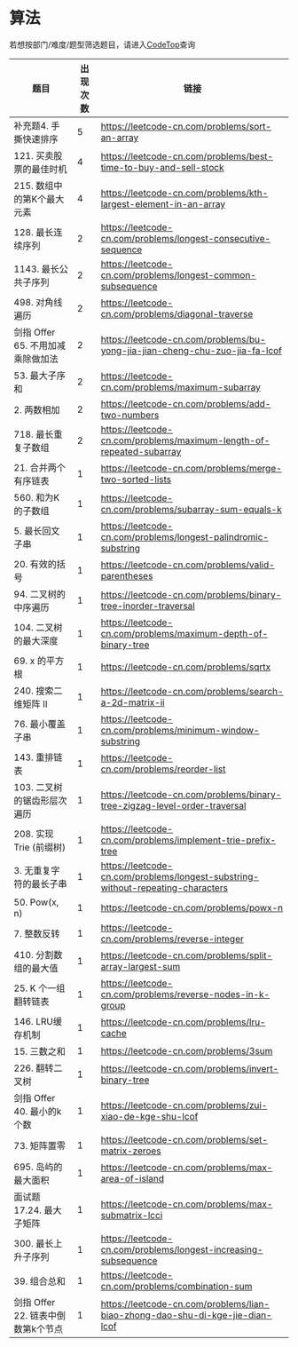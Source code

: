 # 算法
若想按部门/难度/题型筛选题目，请进入[CodeTop](https://codetop.cc)查询

|题目|出现次数|链接|
|-|-|-|
|补充题4. 手撕快速排序|5|https://leetcode-cn.com/problems/sort-an-array|
|121. 买卖股票的最佳时机|4|https://leetcode-cn.com/problems/best-time-to-buy-and-sell-stock|
|215. 数组中的第K个最大元素|4|https://leetcode-cn.com/problems/kth-largest-element-in-an-array|
|128. 最长连续序列|2|https://leetcode-cn.com/problems/longest-consecutive-sequence|
|1143. 最长公共子序列|2|https://leetcode-cn.com/problems/longest-common-subsequence|
|498. 对角线遍历|2|https://leetcode-cn.com/problems/diagonal-traverse|
|剑指 Offer 65. 不用加减乘除做加法|2|https://leetcode-cn.com/problems/bu-yong-jia-jian-cheng-chu-zuo-jia-fa-lcof|
|53. 最大子序和|2|https://leetcode-cn.com/problems/maximum-subarray|
|2. 两数相加|2|https://leetcode-cn.com/problems/add-two-numbers|
|718. 最长重复子数组|2|https://leetcode-cn.com/problems/maximum-length-of-repeated-subarray|
|21. 合并两个有序链表|1|https://leetcode-cn.com/problems/merge-two-sorted-lists|
|560. 和为K的子数组|1|https://leetcode-cn.com/problems/subarray-sum-equals-k|
|5. 最长回文子串|1|https://leetcode-cn.com/problems/longest-palindromic-substring|
|20. 有效的括号|1|https://leetcode-cn.com/problems/valid-parentheses|
|94. 二叉树的中序遍历|1|https://leetcode-cn.com/problems/binary-tree-inorder-traversal|
|104. 二叉树的最大深度|1|https://leetcode-cn.com/problems/maximum-depth-of-binary-tree|
|69. x 的平方根|1|https://leetcode-cn.com/problems/sqrtx|
|240. 搜索二维矩阵 II|1|https://leetcode-cn.com/problems/search-a-2d-matrix-ii|
|76. 最小覆盖子串|1|https://leetcode-cn.com/problems/minimum-window-substring|
|143. 重排链表|1|https://leetcode-cn.com/problems/reorder-list|
|103. 二叉树的锯齿形层次遍历|1|https://leetcode-cn.com/problems/binary-tree-zigzag-level-order-traversal|
|208. 实现 Trie (前缀树)|1|https://leetcode-cn.com/problems/implement-trie-prefix-tree|
|3. 无重复字符的最长子串|1|https://leetcode-cn.com/problems/longest-substring-without-repeating-characters|
|50. Pow(x, n)|1|https://leetcode-cn.com/problems/powx-n|
|7. 整数反转|1|https://leetcode-cn.com/problems/reverse-integer|
|410. 分割数组的最大值|1|https://leetcode-cn.com/problems/split-array-largest-sum|
|25. K 个一组翻转链表|1|https://leetcode-cn.com/problems/reverse-nodes-in-k-group|
|146. LRU缓存机制|1|https://leetcode-cn.com/problems/lru-cache|
|15. 三数之和|1|https://leetcode-cn.com/problems/3sum|
|226. 翻转二叉树|1|https://leetcode-cn.com/problems/invert-binary-tree|
|剑指 Offer 40. 最小的k个数|1|https://leetcode-cn.com/problems/zui-xiao-de-kge-shu-lcof|
|73. 矩阵置零|1|https://leetcode-cn.com/problems/set-matrix-zeroes|
|695. 岛屿的最大面积|1|https://leetcode-cn.com/problems/max-area-of-island|
|面试题 17.24. 最大子矩阵|1|https://leetcode-cn.com/problems/max-submatrix-lcci|
|300. 最长上升子序列|1|https://leetcode-cn.com/problems/longest-increasing-subsequence|
|39. 组合总和|1|https://leetcode-cn.com/problems/combination-sum|
|剑指 Offer 22. 链表中倒数第k个节点|1|https://leetcode-cn.com/problems/lian-biao-zhong-dao-shu-di-kge-jie-dian-lcof|